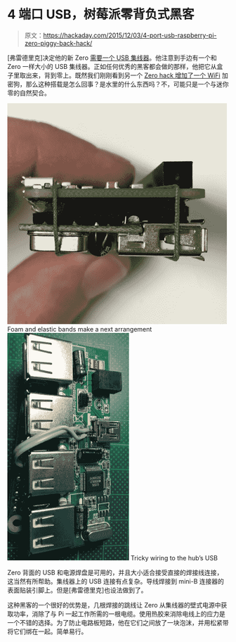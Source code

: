 # 4 端口 USB，树莓派零背负式黑客

> 原文：<https://hackaday.com/2015/12/03/4-port-usb-raspberry-pi-zero-piggy-back-hack/>

[弗雷德里克]决定他的新 Zero [需要一个 USB 集线器](http://frederickvandenbosch.be/?p=1343)。他注意到手边有一个和 Zero 一样大小的 USB 集线器。正如任何优秀的黑客都会做的那样，他把它从盒子里取出来，背到零上。既然我们刚刚看到另一个 [Zero hack 增加了一个 WiFi](http://hackaday.com/2015/11/28/first-raspberry-pi-zero-hack-piggy-back-wifi/) 加密狗，那么这种搭载是怎么回事？是水里的什么东西吗？不，可能只是一个与迷你零的自然契合。

 [![Foam and elastic bands make a next arrangement](img/d3642d22837a0cd47ba46415b3fcc66a.png "IMG_0408")](https://hackaday.com/2015/12/03/4-port-usb-raspberry-pi-zero-piggy-back-hack/img_0408/) Foam and elastic bands make a next arrangement [![Tricky wiring to the hub's USB](img/b3f136cc02c988078997b9cee1838fd0.png "IMG_0400")](https://hackaday.com/2015/12/03/4-port-usb-raspberry-pi-zero-piggy-back-hack/img_0400/) Tricky wiring to the hub’s USB

Zero 背面的 USB 和电源焊盘是可用的，并且大小适合接受直接的焊接线连接，这当然有所帮助。集线器上的 USB 连接有点复杂。导线焊接到 mini-B 连接器的表面贴装引脚上。但是[弗雷德里克]也设法做到了。

这种黑客的一个很好的优势是，几根焊接的跳线让 Zero 从集线器的壁式电源中获取功率，消除了与 Pi 一起工作所需的一根电缆。使用热胶来消除电线上的应力是一个不错的选择。为了防止电路板短路，他在它们之间放了一块泡沫，并用松紧带将它们绑在一起。简单易行。